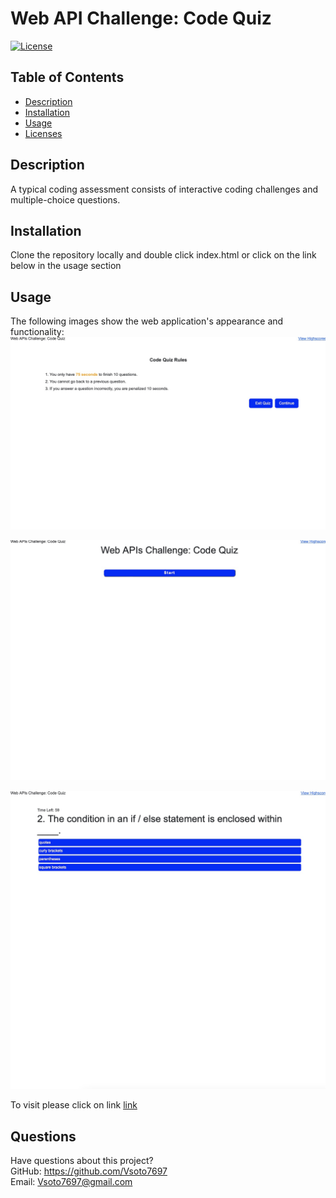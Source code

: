 # Web API Challenge: Code Quiz
  [![License](https://img.shields.io/badge/License-Boost%201.0-lightblue.svg)](https://www.boost.org/LICENSE_1_0.txt)
  ## Table of Contents
  * [Description](#Description)
  * [Installation](#Installation)
  * [Usage](#Usage)
  * [Licenses](#License)
 
  ## Description
  A typical coding assessment consists of interactive coding challenges and multiple-choice questions.
  ## Installation
  Clone the repository locally and double click index.html or click on the link below in the usage section

  ## Usage
  The following images show the web application's appearance and functionality:
  ![Website Screenshot](./assets/images/websitescreenshot.jpeg)

  ![Website Screenshot](./assets/images/websitescreenshot2.jpeg)

  ![Website Screenshot](./assets/images/websitescreenshot3.jpeg)

  To visit please click on link [link](https://vsoto7697.github.io/VsotoJSquiz/)
  
  ## Questions
  Have questions about this project?  
  GitHub: https://github.com/Vsoto7697  
  Email: Vsoto7697@gmail.com
